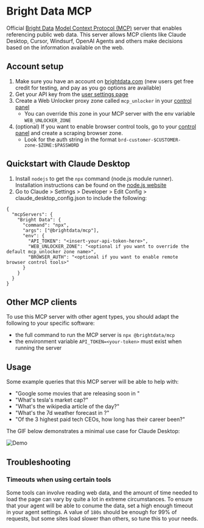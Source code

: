 # Bright Data MCP

Official [Bright Data](https://brightdata.com) [Model Context Protocol (MCP)](https://github.com/modelcontextprotocol) server that enables referencing public web data. This server allows MCP clients like Claude Desktop, Cursor, Windsurf, OpenAI Agents and others make decisions based on the information available on the web.

## Account setup

1. Make sure you have an account on [brightdata.com](https://brightdata.com) (new users get free credit for testing, and pay as you go options are available)
2. Get your API key from the [user settings page](https://brightdata.com/cp/setting/users)
3. Create a Web Unlocker proxy zone called `mcp_unlocker` in your [control panel](https://brightdata.com/cp/zones)
    - You can override this zone in your MCP server with the env variable `WEB_UNLOCKER_ZONE`
4. (optional) If you want to enable browser control tools, go to your [control panel](https://brightdata.com/cp/zones) and create a scraping browser zone.
    - Look for the auth string in the format `brd-customer-$CUSTOMER-zone-$ZONE:$PASSWORD`

## Quickstart with Claude Desktop

1. Install `nodejs` to get the `npx` command (node.js module runner). Installation instructions can be found on the [node.js website](https://nodejs.org/en/download)
2. Go to Claude > Settings > Developer > Edit Config > claude_desktop_config.json to include the following:

```
{
  "mcpServers": {
    "Bright Data": {
      "command": "npx",
      "args": ["@brightdata/mcp"],
      "env": {
        "API_TOKEN": "<insert-your-api-token-here>",
        "WEB_UNLOCKER_ZONE": "<optional if you want to override the default mcp_unlocker zone name>",
        "BROWSER_AUTH": "<optional if you want to enable remote browser control tools>"
      }
    }
  }
}
```

## Other MCP clients

To use this MCP server with other agent types, you should adapt the following to your specific software:
- the full command to run the MCP server is `npx @brightdata/mcp`
- the environment variable `API_TOKEN=<your-token>` must exist when running the server

## Usage

Some example queries that this MCP server will be able to help with:
- "Google some movies that are releasing soon in <area>"
- "What's tesla's market cap?"
- "What's the wikipedia article of the day?"
- "What's the 7d weather forecast in <location>?"
- "Of the 3 highest paid tech CEOs, how long has their career been?"

The GIF below demonstrates a minimal use case for Claude Desktop:

![Demo](Demo.gif)

## Troubleshooting

### Timeouts when using certain tools

Some tools can involve reading web data, and the amount of time needed to load the page can vary by quite a lot in extreme circumstances.
To ensure that your agent will be able to conume the data, set a high enough timeout in your agent settings.
A value of `180s` should be enough for 99% of requests, but some sites load slower than others, so tune this to your needs.
